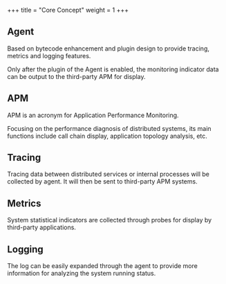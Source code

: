 +++
title = "Core Concept"
weight = 1
+++

## Agent

Based on bytecode enhancement and plugin design to provide tracing, metrics and logging features.

Only after the plugin of the Agent is enabled, the monitoring indicator data can be output to the third-party APM for display.

## APM

APM is an acronym for Application Performance Monitoring.

Focusing on the performance diagnosis of distributed systems, its main functions include call chain display, application topology analysis, etc.

## Tracing

Tracing data between distributed services or internal processes will be collected by agent. It will then be sent to third-party APM systems.

## Metrics

System statistical indicators are collected through probes for display by third-party applications.

## Logging

The log can be easily expanded through the agent to provide more information for analyzing the system running status.
